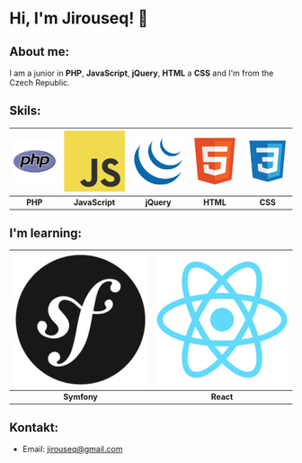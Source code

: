 # Hi, I'm Jirouseq! 👋

## About me:
I am a junior in **PHP**, **JavaScript**, **jQuery**, **HTML** a **CSS** and I'm from the Czech Republic.

## Skils:
| ![PHP icon](https://raw.githubusercontent.com/devicons/devicon/master/icons/php/php-original.svg) | ![JavaScript icon](https://raw.githubusercontent.com/devicons/devicon/master/icons/javascript/javascript-original.svg) | ![jQuery icon](https://raw.githubusercontent.com/devicons/devicon/master/icons/jquery/jquery-original.svg) | ![HTML icon](https://raw.githubusercontent.com/devicons/devicon/master/icons/html5/html5-original.svg) | ![CSS icon](https://raw.githubusercontent.com/devicons/devicon/master/icons/css3/css3-original.svg) |
|:---:|:---:|:---:|:---:|:---:|
| **PHP** | **JavaScript** | **jQuery** | **HTML** | **CSS** | **React** | **Laravel** |


## I'm learning:
| ![Symfony icon](https://raw.githubusercontent.com/devicons/devicon/master/icons/symfony/symfony-original.svg) | ![React icon](https://raw.githubusercontent.com/devicons/devicon/master/icons/react/react-original.svg) |
|:---:|:---:|
| **Symfony** | **React** |

## Kontakt:
- Email: jirouseq@gmail.com
